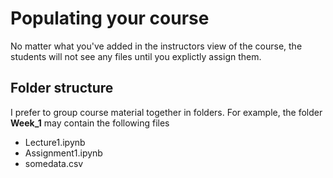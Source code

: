 # Populating your course

No matter what you've added in the instructors view of the course, the students will not see any files until you explictly assign them.

## Folder structure

I prefer to group course material together in folders. For example, the folder **Week_1** may contain the following files

* Lecture1.ipynb 
* Assignment1.ipynb
* somedata.csv
